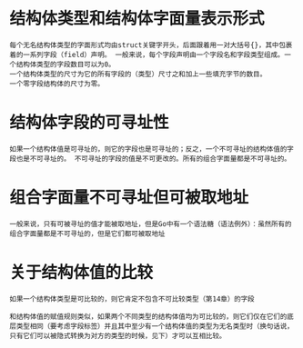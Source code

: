 # 结构体类型和结构体字面量表示形式

    每个无名结构体类型的字面形式均由struct关键字开头，后面跟着用一对大括号{}，其中包裹着的一系列字段（field）声明。 一般来说，每个字段声明由一个字段名和字段类型组成。一个结构体类型的字段数目可以为0。
    一个结构体类型的尺寸为它的所有字段的（类型）尺寸之和加上一些填充字节的数目。
    一个零字段结构体的尺寸为零。
# 结构体字段的可寻址性

    如果一个结构体值是可寻址的，则它的字段也是可寻址的；反之，一个不可寻址的结构体值的字段也是不可寻址的。 不可寻址的字段的值是不可更改的。所有的组合字面量都是不可寻址的。

# 组合字面量不可寻址但可被取地址

    一般来说，只有可被寻址的值才能被取地址，但是Go中有一个语法糖（语法例外）：虽然所有的组合字面量都是不可寻址的，但是它们都可被取地址

# 关于结构体值的比较

    如果一个结构体类型是可比较的，则它肯定不包含不可比较类型（第14章）的字段

    和结构体值的赋值规则类似，如果两个不同类型的结构体值均为可比较的，则它们仅在它们的底层类型相同（要考虑字段标签）并且其中至少有一个结构体值的类型为无名类型时（换句话说，只有它们可以被隐式转换为对方的类型的时候，见下）才可以互相比较。